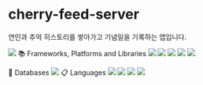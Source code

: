 # cherry-feed-server
연인과 추억 히스토리를 쌓아가고 기념일을 기록하는 앱입니다.





<img src="https://img.shields.io/badge/-Swagger-%23Clojure?style=for-the-badge&logo=swagger&logoColor=white"/>
📚 Frameworks, Platforms and Libraries
<img src="https://img.shields.io/badge/springboot-%236DB33F.svg?style=for-the-badge&logo=springboot&logoColor=white"/>
<img src="https://img.shields.io/badge/spring-%236DB33F.svg?style=for-the-badge&logo=spring&logoColor=white"/>
<img src="https://img.shields.io/badge/springsecurity-%236DB33F.svg?style=for-the-badge&logo=springsecurity&logoColor=white"/>
<img src="https://img.shields.io/badge/apachetomcat-%236DB33F.svg?style=for-the-badge&logo=apachetomcat&logoColor=white"/>

<img src="https://img.shields.io/badge/JWT-black?style=for-the-badge&logo=JSON%20web%20tokens"/>


💾 Databases
<img src="https://img.shields.io/badge/mysql-%2300f.svg?style=for-the-badge&logo=mysql&logoColor=white"/>
📋 Languages
<img src="https://img.shields.io/badge/java-%23ED8B00.svg?style=for-the-badge&logo=java&logoColor=white"/>
<img src="https://img.shields.io/badge/docker-%230db7ed.svg?style=for-the-badge&logo=docker&logoColor=white"/>
<img src="https://img.shields.io/badge/Gradle-02303A.svg?style=for-the-badge&logo=Gradle&logoColor=white"/>
<img src="https://img.shields.io/badge/Notion-%23000000.svg?style=for-the-badge&logo=notion&logoColor=white"/>
<img src=""/>
<img src=""/>
<img src=""/>
<img src=""/>


